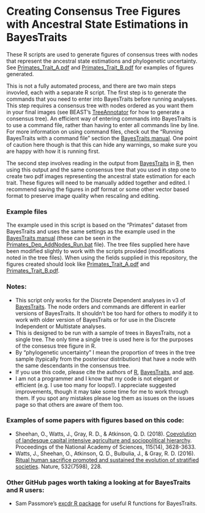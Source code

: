 # Creating Consensus Tree Figures with Ancestral State Estimations in BayesTraits

These R scripts are used to generate figures of consensus trees with nodes that represent the ancestral state estimations and phylogenetic uncertainty. See [Primates_Trait_A.pdf](https://github.com/Joseph-Watts/BayesTraits-Discrete-Nodes-Plots/blob/master/Primates_Trait_A.pdf) and [Primates_Trait_B.pdf](https://github.com/Joseph-Watts/BayesTraits-Discrete-Nodes-Plots/blob/master/Primates_Trait_B.pdf) for examples of figures generated.

This is not a fully automated process, and there are two main steps invovled, each with a separate R script. The first step is to generate the commands that you need to enter into BayesTraits before running analyses. This step requires a consensus tree with nodes ordered as you want them in your final images (see BEAST’s [TreeAnnotator](http://beast.community/treeannotator) for how to generate a consensus tree). An efficient way of entering commands into BayesTraits is to use a command file, rather than having to enter all commands line by line. For more information on using command files, check out the “Running BayesTraits with a command file” section the [BayesTraits manual](http://www.evolution.rdg.ac.uk/BayesTraitsV3.0.1/Files/BayesTraitsV3.Manual.pdf). One point of caution here though is that this can hide any warnings, so make sure you are happy with how it is running first. 

The second step involves reading in the output from [BayesTraits](http://www.evolution.rdg.ac.uk/BayesTraits.html) in [R](http://www.cran.r-project.org/), then using this output and the same consensus tree that you used in step one to create two pdf images representing the ancestral state estimation for each trait. These figures will need to be manually added together and edited. I recommend saving the figures in pdf format or some other vector based format to preserve image quality when rescaling and editing. 

### Example files
The example used in this script is based on the “Primates” dataset from BayesTraits and uses the same settings as the example  used in the [BayesTraits manual](http://www.evolution.rdg.ac.uk/BayesTraitsV3.0.1/Files/BayesTraitsV3.Manual.pdf) (these can be seen in the [Primates_Dep_AddNodes_Run.bat](https://github.com/Joseph-Watts/BayesTraits-Discrete-Nodes-Plots/blob/master/Primates_Dep_AddNodes_Run.bat) file). The tree files supplied here have been modified slightly to work with the scripts provided (modifications noted in the tree files). When using the fields supplied in this repository, the figures created should look like [Primates_Trait_A.pdf](https://github.com/Joseph-Watts/BayesTraits-Discrete-Nodes-Plots/blob/master/Primates_Trait_A.pdf) and [Primates_Trait_B.pdf](https://github.com/Joseph-Watts/BayesTraits-Discrete-Nodes-Plots/blob/master/Primates_Trait_B.pdf).

### Notes:
* This script only works for the Discrete Dependent analyses in v3 of [BayesTraits](http://www.evolution.rdg.ac.uk/BayesTraits.html). The node orders and commands are different in earlier versions of BayesTraits. It shouldn’t be too hard for others to modify it to work with older version of BayesTraits or for use in the Discrete Independent or Multistate analyses.
* This is designed to be run with a sample of trees in BayesTraits, not a single tree. The only time a single tree is used here is for the purposes of the consesus tree figure in R. 
* By “phylogenetic uncertainty” I mean the proportion of trees in the tree sample (typically from the posteriour distribution) that have a node with the same descendants in the consensus tree.
* If you use this code, please cite the authors of [R](http://www.cran.r-project.org/), [BayesTraits](http://www.evolution.rdg.ac.uk/BayesTraits.html), and [ape](https://cran.r-project.org/web/packages/ape/index.html).
* I am not a programmer and I know that my code is not elegant or efficient (e.g. I use too many for loops!). I appreciate suggested improvements, though it may take some time for me to work through them. If you spot any mistakes please log them as issues on the issues page so that others are aware of them too. 

### Examples of some papers with figures based on this code:
* Sheehan, O., Watts, J., Gray, R. D., & Atkinson, Q. D. (2018). [Coevolution of landesque capital intensive agriculture and sociopolitical hierarchy](https://doi.org/10.1073/pnas.1714558115). Proceedings of the National Academy of Sciences, 115(14), 3628-3633.
* Watts, J., Sheehan, O., Atkinson, Q. D., Bulbulia, J., & Gray, R. D. (2016). [Ritual human sacrifice promoted and sustained the evolution of stratified societies](http://dx.doi.org/10.1038/nature17159). Nature, 532(7598), 228.

### Other GitHub pages worth taking a looking at for BayesTraits and R users:
* Sam Passmore’s [excdr R package](https://github.com/SamPassmore/excdr) for useful R functions for BayesTraits.

